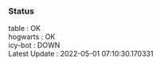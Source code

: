 ### Status


table : OK  
hogwarts : OK  
icy-bot : DOWN  
Latest Update : 2022-05-01 07:10:30.170331
